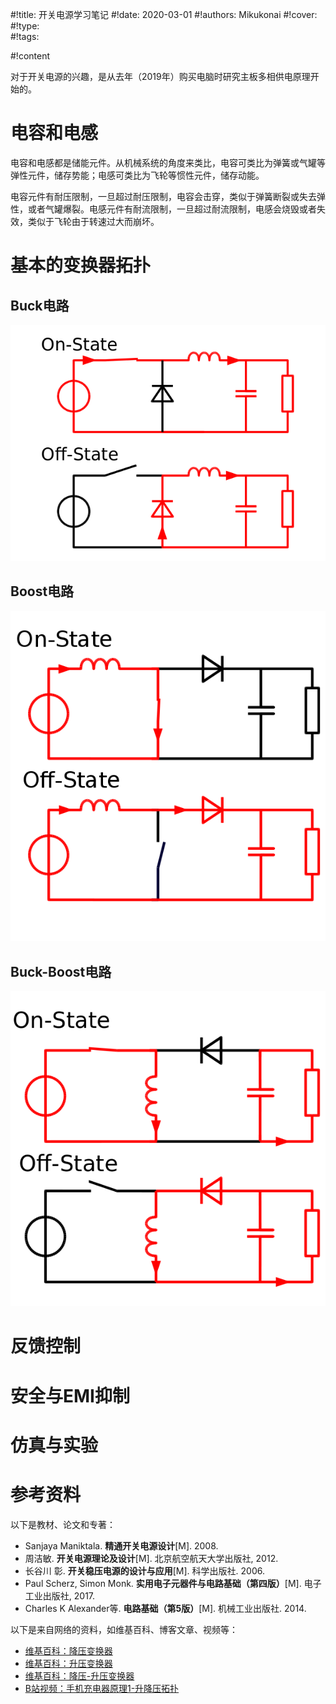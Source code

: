 #!title:    开关电源学习笔记
#!date:     2020-03-01
#!authors:  Mikukonai
#!cover:    
#!type:     
#!tags:     

#!content

对于开关电源的兴趣，是从去年（2019年）购买电脑时研究主板多相供电原理开始的。

# 电容和电感

电容和电感都是储能元件。从机械系统的角度来类比，电容可类比为弹簧或气罐等弹性元件，储存势能；电感可类比为飞轮等惯性元件，储存动能。

电容元件有耐压限制，一旦超过耐压限制，电容会击穿，类似于弹簧断裂或失去弹性，或者气罐爆裂。电感元件有耐流限制，一旦超过耐流限制，电感会烧毁或者失效，类似于飞轮由于转速过大而崩坏。

# 基本的变换器拓扑

## Buck电路

![Buck电路原理图解](./image/assets/Q/SMPS/Buck-operating.png)

## Boost电路

![Boost电路原理图解](./image/assets/Q/SMPS/Boost-operating.png)

## Buck-Boost电路

![Buck-Boost电路原理图解](./image/assets/Q/SMPS/Buck-boost-operating.png)

# 反馈控制

# 安全与EMI抑制

# 仿真与实验

# 参考资料

以下是教材、论文和专著：

+ Sanjaya Maniktala. **精通开关电源设计**[M]. 2008.
+ 周洁敏. **开关电源理论及设计**[M]. 北京航空航天大学出版社, 2012.
+ 长谷川 彰. **开关稳压电源的设计与应用**[M]. 科学出版社. 2006.
+ Paul Scherz, Simon Monk. **实用电子元器件与电路基础（第四版）**[M]. 电子工业出版社, 2017.
+ Charles K Alexander等. **电路基础（第5版）**[M]. 机械工业出版社. 2014.

以下是来自网络的资料，如维基百科、博客文章、视频等：

+ [维基百科：降压变换器](https://zh.wikipedia.org/wiki/%E9%99%8D%E5%8E%8B%E5%8F%98%E6%8D%A2%E5%99%A8)
+ [维基百科：升压变换器](https://zh.wikipedia.org/wiki/%E5%8D%87%E5%A3%93%E8%AE%8A%E6%8F%9B%E5%99%A8)
+ [维基百科：降压-升压变换器](https://zh.wikipedia.org/wiki/%E9%99%8D%E5%A3%93-%E5%8D%87%E5%A3%93%E8%AE%8A%E6%8F%9B%E5%99%A8)
+ [B站视频：手机充电器原理1-升降压拓扑](https://www.bilibili.com/video/av89136039)
